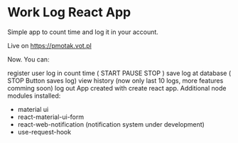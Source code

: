 # Work Log React App
Simple app to count time and log it in your account.

Live on https://pmotak.vot.pl

Now. You can:

register user
log in
count time ( START PAUSE STOP )
save log at database ( STOP Button saves log)
view history (now only last 10 logs, more features comming soon)
log out
App created with create react app. Additional node modules installed:
- material ui
- react-material-ui-form
- react-web-notification (notification system under development)
- use-request-hook
